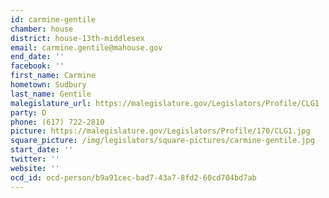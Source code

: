 ```yaml
---
id: carmine-gentile
chamber: house
district: house-13th-middlesex
email: carmine.gentile@mahouse.gov
end_date: ''
facebook: ''
first_name: Carmine
hometown: Sudbury
last_name: Gentile
malegislature_url: https://malegislature.gov/Legislators/Profile/CLG1
party: D
phone: (617) 722-2810
picture: https://malegislature.gov/Legislators/Profile/170/CLG1.jpg
square_picture: /img/legislators/square-pictures/carmine-gentile.jpg
start_date: ''
twitter: ''
website: ''
ocd_id: ocd-person/b9a91cec-bad7-43a7-8fd2-60cd704bd7ab
---
```

